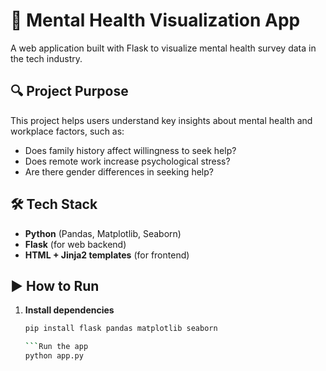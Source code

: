 # 🧠 Mental Health Visualization App

A web application built with Flask to visualize mental health survey data in the tech industry.

## 🔍 Project Purpose

This project helps users understand key insights about mental health and workplace factors, such as:

- Does family history affect willingness to seek help?  
- Does remote work increase psychological stress?  
- Are there gender differences in seeking help?

## 🛠️ Tech Stack

- **Python** (Pandas, Matplotlib, Seaborn)  
- **Flask** (for web backend)  
- **HTML + Jinja2 templates** (for frontend)

## ▶️ How to Run

1. **Install dependencies**

   ```bash
   pip install flask pandas matplotlib seaborn

   ```Run the app
   python app.py